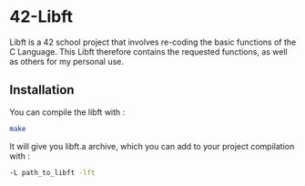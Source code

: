 
# 42-Libft

Libft is a 42 school project that involves re-coding the basic functions of the C Language.
This Libft therefore contains the requested functions, as well as others for my personal use.

## Installation

You can compile the libft with :
```bash
make
```
It will give you libft.a archive, which you can add to your project compilation with :

```bash
-L path_to_libft -lft
````
